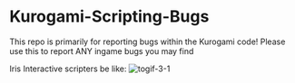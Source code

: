 # Kurogami-Scripting-Bugs
This repo is primarily for reporting bugs within the Kurogami code! Please use this to report ANY ingame bugs you may find

Iris Interactive scripters be like:
![togif-3-1](https://github.com/user-attachments/assets/51c95a68-e045-4982-b301-9b7e9f3766bf)

